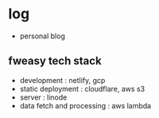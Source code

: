 # log

- personal blog

## fweasy tech stack

- development : netlify, gcp
- static deployment : cloudflare, aws s3
- server : linode
- data fetch and processing : aws lambda